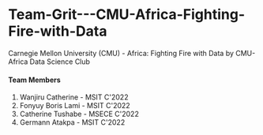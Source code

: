 # Team-Grit---CMU-Africa-Fighting-Fire-with-Data
Carnegie Mellon University (CMU) - Africa: Fighting Fire with Data by CMU-Africa Data Science Club

#### Team Members
1. Wanjiru Catherine - MSIT C'2022
2. Fonyuy Boris Lami - MSIT C'2022
3. Catherine Tushabe - MSECE C'2022
4. Germann Atakpa - MSIT C'2022

